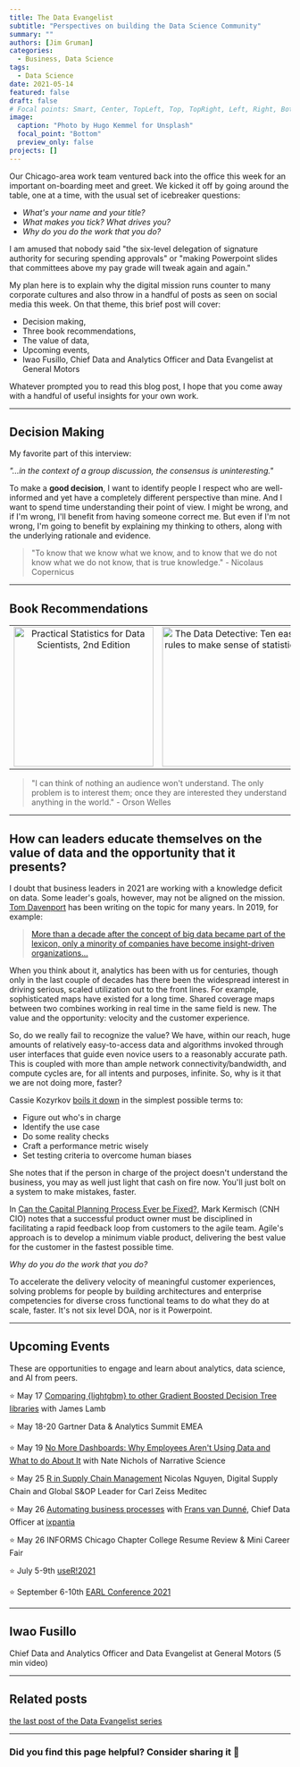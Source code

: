 ```yaml
---
title: The Data Evangelist
subtitle: "Perspectives on building the Data Science Community"
summary: ""
authors: [Jim Gruman]
categories: 
  - Business, Data Science
tags: 
  - Data Science
date: 2021-05-14
featured: false
draft: false
# Focal points: Smart, Center, TopLeft, Top, TopRight, Left, Right, BottomLeft, Bottom, BottomRight.
image:
  caption: "Photo by Hugo Kemmel for Unsplash"
  focal_point: "Bottom"
  preview_only: false
projects: []
---
```


Our Chicago-area work team ventured back into the office this week for an important on-boarding meet and greet. We kicked it off by going around the table, one at a time, with the usual set of icebreaker questions:

-   *What's your name and your title?*
-   *What makes you tick? What drives you?*
-   *Why do you do the work that you do?*

I am amused that nobody said "the six-level delegation of signature authority for securing spending approvals" or "making Powerpoint slides that committees above my pay grade will tweak again and again."

My plan here is to explain why the digital mission runs counter to many corporate cultures and also throw in a handful of posts as seen on social media this week. On that theme, this brief post will cover:

-   Decision making,
-   Three book recommendations,
-   The value of data,
-   Upcoming events,
-   Iwao Fusillo, Chief Data and Analytics Officer and Data Evangelist at General Motors

Whatever prompted you to read this blog post, I hope that you come away with a handful of useful insights for your own work.

------------------------------------------------------------------------

## Decision Making

My favorite part of this interview:

*"...in the context of a group discussion, the consensus is uninteresting."*

To make a **good decision**, I want to identify people I respect who are well-informed and yet have a completely different perspective than mine. And I want to spend time understanding their point of view. I might be wrong, and if I'm wrong, I'll benefit from having someone correct me. But even if I'm not wrong, I'm going to benefit by explaining my thinking to others, along with the underlying rationale and evidence.

> "To know that we know what we know, and to know that we do not know what we do not know, that is true knowledge." - Nicolaus Copernicus

-----

## Book Recommendations

|      |       |     |
|:----:|:-----:|:---:|
| <a href="https://www.oreilly.com/library/view/practical-statistics-for/9781492072935/"><img src="https://learning.oreilly.com/library/cover/9781492072935/250w/" alt="Practical Statistics for Data Scientists, 2nd Edition" class="t-cover-img" width="250"/></a> | <a href="https://timharford.com/data-detective/"><img src="https://timharford.com/wp-content/uploads/2020/11/data-detective.jpg" alt="The Data Detective: Ten easy rules to make sense of statistics" class="t-cover-img" width="250"/></a> | <a href="https://www.amazon.com/dp/B093K772GP/"><img src="https://m.media-amazon.com/images/I/51DDL9UFnMS.jpg" alt="Farm (and Other F Words): The Rise and Fall of the Small Family Farm" class="t-cover-img" width="250"/></a> |

> "I can think of nothing an audience won't understand. The only problem is to interest them; once they are interested they understand anything in the world." - Orson Welles

------------------------------------------------------------------------

## How can leaders educate themselves on the value of data and the opportunity that it presents?

I doubt that business leaders in 2021 are working with a knowledge deficit on data. Some leader's goals, however, may not be aligned on the mission. [Tom Davenport](https://www.tomdavenport.com/about/) has been writing on the topic for many years. In 2019, for example:

> [More than a decade after the concept of big data became part of the lexicon, only a minority of companies have become insight-driven organizations...](https://www2.deloitte.com/us/en/insights/topics/analytics/insight-driven-organization.html)

When you think about it, analytics has been with us for centuries, though only in the last couple of decades has there been the widespread interest in driving serious, scaled utilization out to the front lines. For example, sophisticated maps have existed for a long time. Shared coverage maps between two combines working in real time in the same field is new. The value and the opportunity: velocity and the customer experience.

So, do we really fail to recognize the value? We have, within our reach, huge amounts of relatively easy-to-access data and algorithms invoked through user interfaces that guide even novice users to a reasonably accurate path. This is coupled with more than ample network connectivity/bandwidth, and compute cycles are, for all intents and purposes, infinite. So, why is it that we are not doing more, faster? 

Cassie Kozyrkov [boils it down](https://medium.com/hackernoon/the-decision-makers-guide-to-starting-ai-72ee0d7044df) in the simplest possible terms to:

-   Figure out who's in charge
-   Identify the use case
-   Do some reality checks
-   Craft a performance metric wisely
-   Set testing criteria to overcome human biases

She notes that if the person in charge of the project doesn't understand the business, you may as well just light that cash on fire now. You'll just bolt on a system to make mistakes, faster.

In [Can the Capital Planning Process Ever be Fixed?](https://marckermisch.com/can-the-capital-planning-process-ever-be-fixed/), Mark Kermisch (CNH CIO) notes that a successful product owner must be disciplined in facilitating a rapid feedback loop from customers to the agile team. Agile's approach is to develop a minimum viable product, delivering the best value for the customer in the fastest possible time.

*Why do you do the work that you do?*

To accelerate the delivery velocity of meaningful customer experiences, solving problems for people by building architectures and enterprise competencies for diverse cross functional teams to do what they do at scale, faster. It's not six level DOA, nor is it Powerpoint.

------------------------------------------------------------------------

## Upcoming Events

These are opportunities to engage and learn about analytics, data science, and AI from peers.

:star: May 17 [Comparing {lightgbm} to other Gradient Boosted Decision Tree libraries](https://www.google.com/url?q=https://www.meetup.com/nyhackr/events/277831968&sa=D&source=calendar&usd=2&usg=AOvVaw34CH9FaHrV2CdwP-rXGWUh) with James Lamb

:star: May 18-20 Gartner Data & Analytics Summit EMEA

:star: May 19 [No More Dashboards: Why Employees Aren't Using Data and What to do About It](https://www.meetup.com/acm-chicago/events/277629843/) with Nate Nichols of Narrative Science

:star: May 25 [R in Supply Chain Management](https://www.meetup.com/RStudio-Enterprise-Community-Meetup/events/277113742/) Nicolas Nguyen, Digital Supply Chain and Global S&OP Leader for Carl Zeiss Meditec

:star: May 26 [Automating business processes](https://www.meetup.com/Cleveland-UseR-Group/events/277370785/) with [Frans van Dunné](https://www.fransvandunne.com/), Chief Data Officer at [ixpantia](https://www.ixpantia.com/)

:star: May 26 INFORMS Chicago Chapter College Resume Review & Mini Career Fair

:star: July 5-9th [useR!2021](https://user2021.r-project.org/)

:star:️ September 6-10th [EARL Conference 2021](https://info.mango-solutions.com/earl-2021#:~:text=EARL%202021%206%2D10th%20September,of%20the%20world%27s%20leading%20practitioners)

------------------------------------------------------------------------

## Iwao Fusillo

Chief Data and Analytics Officer and Data Evangelist at General Motors 
(5 min video)

<script src="https://player.field59.com/v4/vp/LEADCINCINNATI/074f45d2c2dbf6760e1cfda37abfdff52dd9bbf5" data-uuid="1a6f258c-1eec-518d-8b22-a090448405aa"></script>

------------------------------------------------------------------------

## Related posts

[the last post of the Data Evangelist series](https://jimgruman.netlify.app/post/2021-05-07-data-evangelist-part-10/)

------------------------------------------------------------------------

### Did you find this page helpful? Consider sharing it :raised_hands:
